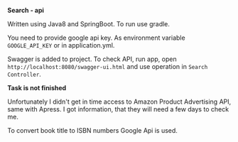 
**Search - api**

Written using Java8 and SpringBoot. 
To run use gradle. 

You need to provide google api key. As environment variable `GOOGLE_API_KEY` or in application.yml.

Swagger is added to project. To check API, run app, open `http://localhost:8080/swagger-ui.html` and use operation in `Search Controller`.




**Task is not finished**

Unfortunately I didn't get in time access to Amazon Product Advertising API, same with Apress. 
I got information, that they will need a few days to check me. 

To convert book title to ISBN numbers Google Api is used. 